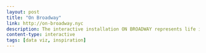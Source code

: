 ```yaml
---
layout: post
title: "On Broadway"
link: http://on-broadway.nyc
description: The interactive installation ON BROADWAY represents life in the 21st century city through a compilation of images and data collected along the 13 miles of Broadway that span Manhattan.
content-type: interactive
tags: [data viz, inspiration]
---
```

